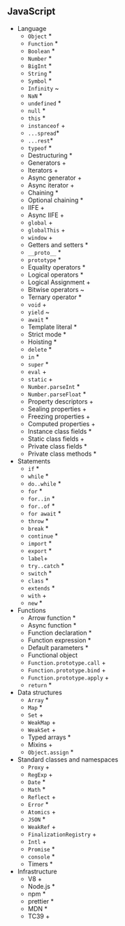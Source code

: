 ## JavaScript

- Language
  - `Object` \*
  - `Function` \*
  - `Boolean` \*
  - `Number` \*
  - `BigInt` \*
  - `String` \*
  - `Symbol` \*
  - `Infinity` ~
  - `NaN` \*
  - `undefined` \*
  - `null` \*
  - `this` \*
  - `instanceof` +
  - `...spread`\*
  - `...rest`\*
  - `typeof` \*
  - Destructuring \*
  - Generators +
  - Iterators +
  - Async generator +
  - Async iterator +
  - Chaining \*
  - Optional chaining \*
  - IIFE +
  - Async IIFE +
  - `global` +
  - `globalThis` +
  - `window` +
  - Getters and setters \*
  - `__proto__` \*
  - `prototype` \*
  - Equality operators \*
  - Logical operators \*
  - Logical Assignment +
  - Bitwise operators ~
  - Ternary operator \*
  - `void` +
  - `yield` ~
  - `await` \*
  - Template literal \*
  - Strict mode \*
  - Hoisting \*
  - `delete` \*
  - `in` \*
  - `super` \*
  - `eval` +
  - `static` +
  - `Number.parseInt` \*
  - `Number.parseFloat` \*
  - Property descriptors +
  - Sealing properties +
  - Freezing properties +
  - Computed properties +
  - Instance class fields \*
  - Static class fields +
  - Private class fields \*
  - Private class methods \*
- Statements
  - `if` \*
  - `while` \*
  - `do..while` \*
  - `for` \*
  - `for..in` \*
  - `for..of` \*
  - `for await` \*
  - `throw` \*
  - `break` \*
  - `continue` \*
  - `import` \*
  - `export` \*
  - `label`+
  - `try..catch` \*
  - `switch` \*
  - `class` \*
  - `extends` \*
  - `with` +
  - `new` \*
- Functions
  - Arrow function \*
  - Async function \*
  - Function declaration \*
  - Function expression \*
  - Default parameters \*
  - Functional object
  - `Function.prototype.call` +
  - `Function.prototype.bind` +
  - `Function.prototype.apply` +
  - `return` \*
- Data structures
  - `Array` \*
  - `Map` \*
  - `Set` +
  - `WeakMap` +
  - `WeakSet` +
  - Typed arrays \*
  - Mixins +
  - `Object.assign` \*
- Standard classes and namespaces
  - `Proxy` +
  - `RegExp` +
  - `Date` \*
  - `Math` \*
  - `Reflect` +
  - `Error` \*
  - `Atomics` +
  - `JSON` \*
  - `WeakRef` +
  - `FinalizationRegistry` +
  - `Intl` +
  - `Promise` \*
  - `console` \*
  - Timers \*
- Infrastructure
  - V8 +
  - Node.js \*
  - npm \*
  - prettier \*
  - MDN \*
  - TC39 +
